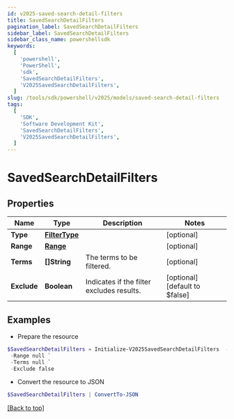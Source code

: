```yaml
---
id: v2025-saved-search-detail-filters
title: SavedSearchDetailFilters
pagination_label: SavedSearchDetailFilters
sidebar_label: SavedSearchDetailFilters
sidebar_class_name: powershellsdk
keywords:
  [
    'powershell',
    'PowerShell',
    'sdk',
    'SavedSearchDetailFilters',
    'V2025SavedSearchDetailFilters',
  ]
slug: /tools/sdk/powershell/v2025/models/saved-search-detail-filters
tags:
  [
    'SDK',
    'Software Development Kit',
    'SavedSearchDetailFilters',
    'V2025SavedSearchDetailFilters',
  ]
---
```


# SavedSearchDetailFilters

## Properties

| Name | Type | Description | Notes |
| --- | --- | --- | --- |
| **Type** | [**FilterType**](filter-type) |  | [optional] |
| **Range** | [**Range**](range) |  | [optional] |
| **Terms** | **[]String** | The terms to be filtered. | [optional] |
| **Exclude** | **Boolean** | Indicates if the filter excludes results. | [optional] [default to $false] |

## Examples

- Prepare the resource

```powershell
$SavedSearchDetailFilters = Initialize-V2025SavedSearchDetailFilters  -Type null `
 -Range null `
 -Terms null `
 -Exclude false
```

- Convert the resource to JSON

```powershell
$SavedSearchDetailFilters | ConvertTo-JSON
```

[[Back to top]](#)
